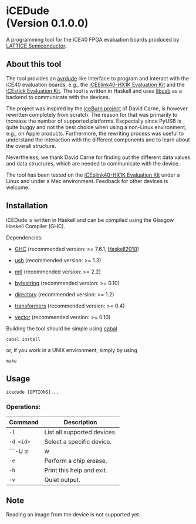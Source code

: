 # iCEDude<br/>(Version 0.1.0.0)

A programming tool for the iCE40 FPGA evaluation boards produced by
[LATTICE Semiconductor](http://www.latticesemi.com/).

## About this tool

The tool provides an [avrdude](http://www.nongnu.org/avrdude/) like
interface to program and interact with the iCE40 evaluation boards,
e.g., the [iCEblink40-HX1K Evaluation
Kit](http://www.latticesemi.com/iceblink40-hx1k) and the [iCEstick
Evaluation Kit](http://www.latticesemi.com/icestick). The tool is
written in Haskell and uses [libusb](http://www.libusb.org/) as a
backend to communicate with the devices.

The project was inspired by the [iceBurn
project](https://github.com/davidcarne/iceBurn) of David Carne, is
however rewritten completely from scratch. The reason for that was
primarily to increase the number of supported platforms.  Escpecially
since PyUSB is quite buggy and not the best choice when using a
non-Linux environment, e.g., on Apple products. Furthermore, the
rewriting process was useful to understand the interaction with the
different components and to learn about the overall structure.

Nevertheless, we thank David Carne for finding out the different data
values and data structures, which are needed to communicate with the
device.

The tool has been tested on the [iCEblink40-HX1K Evaluation
Kit](http://www.latticesemi.com/iceblink40-hx1k) under a Linux and
under a Mac environment. Feedback for other devices is welcome.

## Installation

iCEDude is written in Haskell and can be compiled using the Glasgow
Haskell Compiler (GHC).

Dependencies:

* [GHC](https://www.haskell.org/ghc/) (recommended version: >= 7.6.1, [Haskell2010](https://wiki.haskell.org/Definition))
 
* [usb](https://hackage.haskell.org/package/usb) (recommended version: >= 1.3)

* [mtl](https://hackage.haskell.org/package/mtl) (recommended version: >= 2.2)

* [bytestring](https://hackage.haskell.org/package/bytestring) (recommended version: >= 0.10)

* [directory](https://hackage.haskell.org/package/directory) (recommended version: >= 1.2)

* [transformers](https://hackage.haskell.org/package/transformers) (recommended version: >= 0.4)

* [vector](https://hackage.haskell.org/package/vector) (recommended version: >= 0.10)

Building the tool should be simple using [cabal](https://www.haskell.org/cabal/) 

<code>cabal install</code>

or, if you work in a UNIX environment, simply by using

<code>make</code>

## Usage

```icedude [OPTIONS]...```

### Operations:

| Command                         | Description                                                          |
| ------------------------------- | -------------------------------------------------------------------- |
| ```-l```                        | List all supported devices.                                          |
| ```-d <id>```                   | Select a specific device.                                            |
| ```-U <memtype>:r|w|v:<data>``` | Memory operation specification.                                      |
| ```-e```                        | Perform a chip erease.                                               |
| ```-h```                        | Print this help and exit.                                            |
| ```-v```                        | Quiet output.                                                        |

## Note

Reading an image from the device is not supported yet.